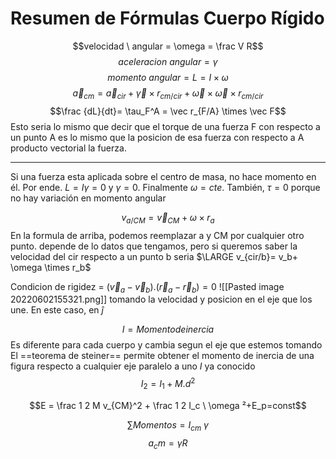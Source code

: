 # Resumen de Fórmulas Cuerpo Rígido
$$velocidad \ angular = \omega = \frac V R$$
$$aceleracion \ angular=\gamma $$
$$momento \ angular=L = I \times \omega$$
$$\vec a_{cm} = \vec a_{cir} + \vec \gamma \times r_{cm/cir} + \vec \omega \times \vec \omega \times r_{cm/cir} $$
$$\frac {dL}{dt}= \tau_F^A = \vec r_{F/A} \times \vec F$$
Esto seria lo mismo que decir que el torque de una fuerza F con respecto a un punto A es lo mismo que la posicion de esa fuerza con respecto a A producto vectorial la fuerza.

---

Si una fuerza esta aplicada sobre el centro de masa, no hace momento en él. Por ende. $L = I \gamma= 0$ y $\gamma = 0$. Finalmente $\omega = cte$. También, $\tau = 0$ porque no hay variación en momento angular

$$v_{a/CM}= \vec v_{CM} + \omega \times r_a$$
En la formula de arriba, podemos reemplazar a y CM por cualquier otro punto. depende de lo datos que tengamos, pero si queremos saber la velocidad del cir respecto a un punto b seria
$\LARGE v_{cir/b}= v_b+ \omega \times r_b$ 

Condicion de rigidez = $(\vec v_a - \vec v_b).(\vec r_a - \vec r_b) = 0$
![[Pasted image 20220602155321.png]] tomando la velocidad y posicion en el eje que los une. En este caso, en $\hat j$ 


$$I = Momento de inercia$$
Es diferente para cada cuerpo y cambia segun el eje que estemos tomando
El ==teorema de steiner== permite obtener el momento de inercia de una figura respecto a cualquier eje paralelo a uno $I$ ya conocido 
$$I_2 = I_1 + M.d^2$$

$$E  = \frac 1 2 M v_{CM}^2 + \frac 1 2 I_c \ \omega ²+E_p=const$$

$$\sum Momentos = I_{cm}\ \gamma$$
$$a_cm= \gamma R$$